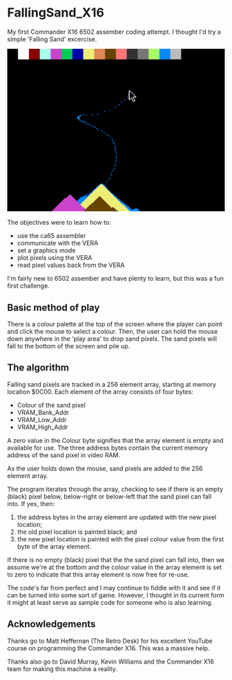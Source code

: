 # FallingSand_X16
My first Commander X16 6502 assember coding attempt. I thought I'd try a simple 'Falling Sand' excercise.

![Falling sand](/FallingSand.png)

The objectives were to learn how to:
- use the ca65 assembler
- communicate with the VERA
- set a graphics mode
- plot pixels using the VERA
- read pixel values back from the VERA

I'm fairly new to 6502 assember and have plenty to learn, but this was a fun first challenge.

## Basic method of play
There is a colour palette at the top of the screen where the player can point and click the mouse to select a colour.  Then, the user can hold the mouse down anywhere in the 'play area' to drop sand pixels.
The sand pixels will fall to the bottom of the screen and pile up.

## The algorithm
Falling sand pixels are tracked in a 256 element array, starting at memory location $0C00.  Each element of the array consists of four bytes:
- Colour of the sand pixel
- VRAM_Bank_Addr
- VRAM_Low_Addr
- VRAM_High_Addr

A zero value in the Colour byte signifies that the array element is empty and available for use.
The three address bytes contain the current memory address of the sand pixel in video RAM.

As the user holds down the mouse, sand pixels are added to the 256 element array.  

The program iterates through the array, checking to see if there is an empty (black) pixel below, below-right or below-left that the sand pixel can fall into.
If yes, then:
1. the address bytes in the array element are updated with the new pixel location;
1. the old pixel location is painted black; and
1. the new pixel location is painted with the pixel colour value from the first byte of the array element.

If there is no empty (black) pixel that the the sand pixel can fall into, then we assume we're at the bottom and the colour value in the array element is set to zero to indicate that this array element is now free for re-use.

The code's far from perfect and I may continue to fiddle with it and see if it can be turned into some sort of game.  However, I thought in its current form it might at least serve as sample code for someone who is also learning. 

## Acknowledgements
Thanks go to Matt Heffernan (The Retro Desk) for his excellent YouTube course on programming the Commander X16. This was a massive help.  

Thanks also go to David Murray, Kevin Williams and the Commander X16 team for making this machine a reality.
